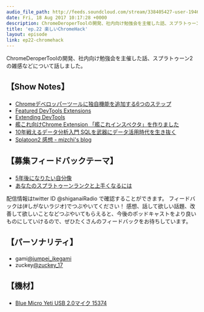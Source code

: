 ```yaml
---
audio_file_path: http://feeds.soundcloud.com/stream/338405427-user-194620696-ep22-chromehack.mp3
date: Fri, 18 Aug 2017 10:17:28 +0000
description: ChromeDeroperToolの開発、社内向け勉強会を主催した話、スプラトゥーン2の雑感などについて話しました。
title: 'ep.22 楽しいChromeHack'
layout: episode
link: ep22-chromehack
---
```


<p><span>ChromeDeroperToolの開発、社内向け勉強会を主催した話、スプラトゥーン2の雑感などについて話しました。</span></p>
<h2>
  <p>【Show Notes】</p>
</h2>
<ul>
  <li><a href="http://tech.plaid.co.jp/extending_chrome_devtools/" target="_blank">Chromeデベロッパーツールに独自機能を追加する6つのステップ</a></li>
  <li><a href="https://developer.chrome.com/devtools/docs/extensions-gallery" target="_blank">Featured DevTools Extensions</a></li>
  <li><a href="https://developer.chrome.com/extensions/devtools" target="_blank">Extending DevTools</a></li>
  <li><a href="http://feiz.hateblo.jp/entry/2013/11/26/012011" target="_blank">艦これ向けChrome Extension 「艦これインスペクタ」を作りました</a></li>
  <li><a href="http://amzn.to/2ibmoIY" target="_blank">10年戦えるデータ分析入門 SQLを武器にデータ活用時代を生き抜く</a></li>
  <li><a href="http://mizchi.hatenablog.com/entry/2017/08/14/071918" target="_blank">Splatoon2 感想 - mizchi's blog</a></li>
</ul>
<h2>
  <p>【募集フィードバックテーマ】</p>
</h2>
<ul>
  <li><a href="http://twitter.com/?status=%23%e3%81%97%e3%81%8c%e3%81%aa%e3%81%84%e3%83%a9%e3%82%b8%e3%82%aa" target="_blank">5年後になりたい自分像</a></li>
  <li><a href="http://twitter.com/?status=%23%E3%81%97%E3%81%8C%E3%81%AA%E3%81%84%E3%83%A9%E3%82%B8%E3%82%AA" target="_blank">あなたのスプラトゥーンランクと上手くなるには</a></li>
</ul>
<p><span>
  配信情報はtwitter ID @shiganaiRadio で確認することができます。
  フィードバックは(#しがないラジオ)でつぶやいてください！
  感想、話して欲しい話題、改善して欲しいことなどつぶやいてもらえると、今後のポッドキャストをより良いものにしていけるので、ぜひたくさんのフィードバックをお待ちしています。
</span></p>
<h2>
  <p>【パーソナリティ】</p>
</h2>
<ul>
    <li>gami<a href="https://twitter.com/search?q=%40jumpei_ikegami&src=typd&lang=ja" target="_blank">@jumpei_ikegami</a></li>
    <li>zuckey<a href="https://twitter.com/search?q=%40zuckey_17&src=typd&lang=ja" target="_blank">@zuckey_17</a></li>
</ul>
<h2>
  <p>【機材】</p>
</h2>
<ul>
    <li><a href="http://amzn.to/2tlkud3" target="_blank">Blue Micro Yeti USB 2.0マイク 15374</a></li>
</ul>
